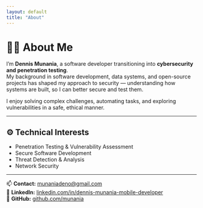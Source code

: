 ```yaml
---
layout: default
title: "About"
---
```


# 🙋‍♂️ About Me

I’m **Dennis Munania**, a software developer transitioning into **cybersecurity and penetration testing**.  
My background in software development, data systems, and open-source projects has shaped my approach to security — understanding how systems are built, so I can better secure and test them.

I enjoy solving complex challenges, automating tasks, and exploring vulnerabilities in a safe, ethical manner.

---

## ⚙️ Technical Interests
- Penetration Testing & Vulnerability Assessment  
- Secure Software Development  
- Threat Detection & Analysis  
- Network Security  

---

📫 **Contact:** [munaniadeno@gmail.com](mailto:munaniadeno@gmail.com)  
🔗 **LinkedIn:** [linkedin.com/in/dennis-munania-mobile-developer](https://www.linkedin.com/in/dennis-munania-mobile-developer)  
🔗 **GitHub:** [github.com/munania](https://github.com/munania)
